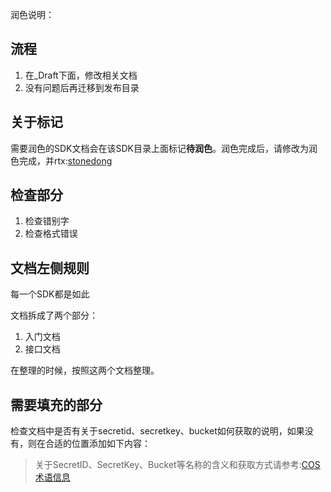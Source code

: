 
润色说明：

## 流程

1. 在_Draft下面，修改相关文档
2. 没有问题后再迁移到发布目录


## 关于标记

需要润色的SDK文档会在该SDK目录上面标记**待润色**。润色完成后，请修改为润色完成，并rtx:[stonedong](rtx://open?action=chat&member=stonedong)
## 检查部分


1. 检查错别字
2. 检查格式错误

## 文档左侧规则

每一个SDK都是如此

文档拆成了两个部分：

1. 入门文档
2. 接口文档

在整理的时候，按照这两个文档整理。


## 需要填充的部分

检查文档中是否有关于secretid、secretkey、bucket如何获取的说明，如果没有，则在合适的位置添加如下内容：


> 关于SecretID、SecretKey、Bucket等名称的含义和获取方式请参考:[COS 术语信息](http://tce.fsphere.cn/document/product/436/7751)


